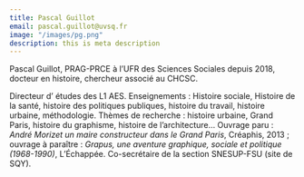 ```yaml
---
title: Pascal Guillot
email: pascal.guillot@uvsq.fr
image: "/images/pg.png"
description: this is meta description
---
```


<div align="left">Pascal Guillot, PRAG-PRCE à l’UFR des Sciences Sociales depuis 2018, docteur en histoire, chercheur associé au CHCSC. 

Directeur d’ études des L1 AES. Enseignements : Histoire sociale, Histoire de la santé, histoire des politiques publiques, histoire du travail, histoire urbaine, méthodologie. Thèmes de recherche : histoire urbaine, Grand Paris, histoire du graphisme, histoire de l’architecture… Ouvrage paru :  *André Morizet un maire constructeur dans le Grand Paris*, Créaphis, 2013 ; ouvrage à paraître : *Grapus, une aventure graphique, sociale et politique (1968-1990)*, L’Échappée. Co-secrétaire de la section SNESUP-FSU (site de SQY).</div>
